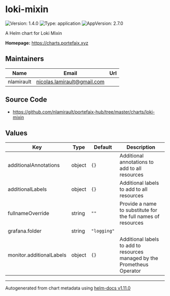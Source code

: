 # loki-mixin

![Version: 1.4.0](https://img.shields.io/badge/Version-1.4.0-informational?style=flat-square) ![Type: application](https://img.shields.io/badge/Type-application-informational?style=flat-square) ![AppVersion: 2.7.0](https://img.shields.io/badge/AppVersion-2.7.0-informational?style=flat-square)

A Helm chart for Loki Mixin

**Homepage:** <https://charts.portefaix.xyz>

## Maintainers

| Name       | Email                         | Url |
| ---------- | ----------------------------- | --- |
| nlamirault | <nicolas.lamirault@gmail.com> |     |

## Source Code

- <https://github.com/nlamirault/portefaix-hub/tree/master/charts/loki-mixin>

## Values

| Key                      | Type   | Default     | Description                                                              |
| ------------------------ | ------ | ----------- | ------------------------------------------------------------------------ |
| additionalAnnotations    | object | `{}`        | Additional annotations to add to all resources                           |
| additionalLabels         | object | `{}`        | Additional labels to add to all resources                                |
| fullnameOverride         | string | `""`        | Provide a name to substitute for the full names of resources             |
| grafana.folder           | string | `"logging"` |                                                                          |
| monitor.additionalLabels | object | `{}`        | Additional labels to add to resources managed by the Prometheus Operator |

---

Autogenerated from chart metadata using [helm-docs v1.11.0](https://github.com/norwoodj/helm-docs/releases/v1.11.0)
